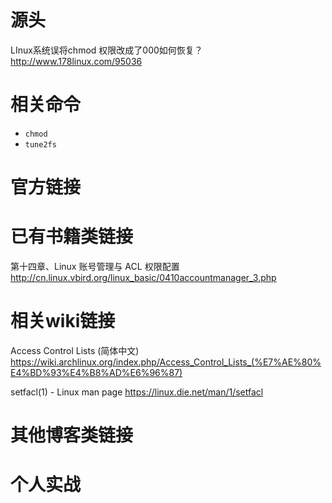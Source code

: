 
# 源头

LInux系统误将chmod 权限改成了000如何恢复？ http://www.178linux.com/95036

# 相关命令

- `chmod`
- `tune2fs`

# 官方链接

# 已有书籍类链接

第十四章、Linux 账号管理与 ACL 权限配置 http://cn.linux.vbird.org/linux_basic/0410accountmanager_3.php

# 相关wiki链接

Access Control Lists (简体中文) https://wiki.archlinux.org/index.php/Access_Control_Lists_(%E7%AE%80%E4%BD%93%E4%B8%AD%E6%96%87)

setfacl(1) - Linux man page https://linux.die.net/man/1/setfacl

# 其他博客类链接

# 个人实战
